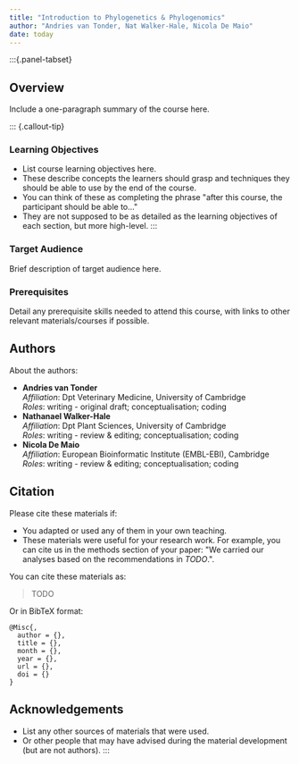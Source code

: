 ```yaml
---
title: "Introduction to Phylogenetics & Phylogenomics"
author: "Andries van Tonder, Nat Walker-Hale, Nicola De Maio"
date: today
---
```


:::{.panel-tabset}

## Overview 

Include a one-paragraph summary of the course here. 

::: {.callout-tip}
### Learning Objectives

- List course learning objectives here.
- These describe concepts the learners should grasp and techniques they should be able to use by the end of the course.
- You can think of these as completing the phrase "after this course, the participant should be able to..."
- They are not supposed to be as detailed as the learning objectives of each section, but more high-level.
:::


### Target Audience

Brief description of target audience here.


### Prerequisites

Detail any prerequisite skills needed to attend this course, with links to other relevant materials/courses if possible.


## Authors

About the authors:

- **Andries van Tonder**
  <a href="https://orcid.org/0000-0002-4380-5250" target="_blank"><i class="fa-brands fa-orcid" style="color:#a6ce39"></i></a> 
  <a href="https://github.com/avantonder" target="_blank"><i class="fa-brands fa-github" style="color:#4078c0"></i></a>  
  _Affiliation_: Dpt Veterinary Medicine, University of Cambridge  
  _Roles_: writing - original draft; conceptualisation; coding
- **Nathanael Walker-Hale**
  <a href="https://orcid.org/0000-0003-1105-5069" target="_blank"><i class="fa-brands fa-orcid" style="color:#a6ce39"></i></a> 
  <a href="https://github.com/NatJWalker-Hale" target="_blank"><i class="fa-brands fa-github" style="color:#4078c0"></i></a>  
  _Affiliation_: Dpt Plant Sciences, University of Cambridge  
  _Roles_: writing - review & editing; conceptualisation; coding
- **Nicola De Maio**
  <a href="https://orcid.org/0000-0002-1776-8564" target="_blank"><i class="fa-brands fa-orcid" style="color:#a6ce39"></i></a> 
  <a href="https://github.com/NicolaDM" target="_blank"><i class="fa-brands fa-github" style="color:#4078c0"></i></a>  
  _Affiliation_: European Bioinformatic Institute (EMBL-EBI), Cambridge  
  _Roles_: writing - review & editing; conceptualisation; coding


## Citation

<!-- We can do this at the end -->

Please cite these materials if:

- You adapted or used any of them in your own teaching.
- These materials were useful for your research work. For example, you can cite us in the methods section of your paper: "We carried our analyses based on the recommendations in _TODO_.".

You can cite these materials as:

> TODO

Or in BibTeX format:

```
@Misc{,
  author = {},
  title = {},
  month = {},
  year = {},
  url = {},
  doi = {}
}
```


## Acknowledgements

<!-- if there are no acknowledgements we can delete this section -->

- List any other sources of materials that were used.
- Or other people that may have advised during the material development (but are not authors).
:::
